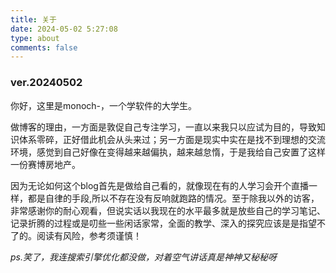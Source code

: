 ```yaml
---
title: 关于
date: 2024-05-02 5:27:08
type: about
comments: false
---
```


### ver.20240502

你好，这里是monoch-，一个学软件的大学生。

做博客的理由，一方面是敦促自己专注学习，一直以来我只以应试为目的，导致知识体系零碎，正好借此机会从头来过；另一方面是现实中实在是找不到理想的交流环境，感觉到自己好像在变得越来越偏执，越来越怠惰，于是我给自己安置了这样一份赛博房地产。

因为无论如何这个blog首先是做给自己看的，就像现在有的人学习会开个直播一样，都是自律的手段,所以不存在没有反响就跑路的情况。至于除我以外的访客，非常感谢你的耐心观看，但说实话以我现在的水平最多就是放些自己的学习笔记、记录折腾的过程或是叨些一些闲话家常，全面的教学、深入的探究应该是是指望不了的。阅读有风险，参考须谨慎！

*ps.笑了，我连搜索引擎优化都没做，对着空气讲话真是神神又秘秘呀*